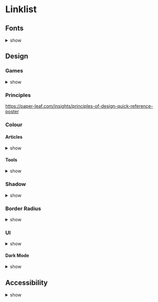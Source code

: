 # Linklist

## Fonts

<details>
<summary>show</summary>
https://www.typewolf.com/google-fonts
https://fonts.google.com/knowledge/choosing_type
</details>

## Design

### Games

<details>
    <summary>show</summary>
    https://cantunsee.space/
    https://pixact.ly/
    https://www.supremo.co.uk/designers-eye/?playagain
    https://type.method.ac/#
    https://betterwebtype.com/triangle/
</details>

### Principles

<https://paper-leaf.com/insights/principles-of-design-quick-reference-poster>

### Colour

#### Articles

<details>
<summary>show</summary>
https://uxplanet.org/ux-design-colour-psychology-theory-accessibility-40c095cc1077
https://www.pluralsight.com/blog/tutorials/understanding-hexadecimal-colors-simple
https://www.smashingmagazine.com/2021/11/guide-modern-css-colors/
</details>

#### Tools

<details>
<summary>show</summary>
https://www.canva.com/colors/color-wheel/
https://coolors.co/
https://coolors.co/visualizer/880d1e-dd2d4a-f26a8d-f49cbb-cbeef3
https://www.realtimecolors.com/?colors=050307-f6f0f9-dba4d6-f2dee6-be5b84&fonts=Inter-Inter
</details>

### Shadow

<details>
<summary>show</summary>
https://developer.mozilla.org/en-US/docs/Web/CSS/box-shadow

<https://shadows.brumm.af/>
<https://neumorphism.io/#e0e0e0>
</details>

### Border Radius

<details>
<summary>show</summary>
https://developer.mozilla.org/en-US/docs/Web/CSS/border-radius

<https://9elements.github.io/fancy-border-radius/>
</details>

### UI

<details>
<summary>show</summary>
https://getwaves.io/
https://app.haikei.app/
https://uiverse.io/
</details>

#### Dark Mode
<details>
<summary>show</summary>
https://m2.material.io/design/color/dark-theme.html
https://css-tricks.com/a-complete-guide-to-dark-mode-on-the-web/
https://atmos.style/blog/dark-mode-ui-best-practices
</details>

## Accessibility

<details>
<summary>show</summary>
https://webaim.org/resources/contrastchecker/
</details>
